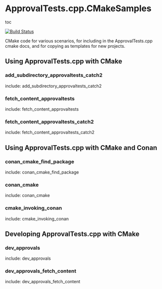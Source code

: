 # ApprovalTests.cpp.CMakeSamples

toc

[![Build Status](https://github.com/claremacrae/ApprovalTests.cpp.CMakeSamples/workflows/build/badge.svg?branch=main)](https://github.com/claremacrae/ApprovalTests.cpp.CMakeSamples/actions?query=branch%3Amain+workflow%3Abuild)

CMake code for various scenarios, for including in the ApprovalTests.cpp cmake docs, and for copying as templates for new projects.  

## Using ApprovalTests.cpp with CMake

### add_subdirectory_approvaltests_catch2

include: add_subdirectory_approvaltests_catch2

### fetch_content_approvaltests

include: fetch_content_approvaltests

### fetch_content_approvaltests_catch2

include: fetch_content_approvaltests_catch2

## Using ApprovalTests.cpp with CMake and Conan

### conan_cmake_find_package

include: conan_cmake_find_package

### conan_cmake

include: conan_cmake

### cmake_invoking_conan

include: cmake_invoking_conan

## Developing ApprovalTests.cpp with CMake

### dev_approvals

include: dev_approvals

### dev_approvals_fetch_content

include: dev_approvals_fetch_content

